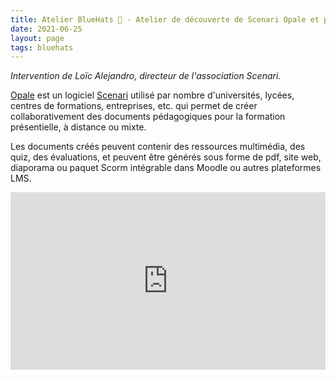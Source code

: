 ```yaml
---
title: Atelier BlueHats 🧢 - Atelier de découverte de Scenari Opale et point SILL
date: 2021-06-25
layout: page
tags: bluehats
---
```


*Intervention de Loïc Alejandro, directeur de l'association Scenari.*

[Opale](https://doc.scenari.software/Opale/fr/) est un logiciel [Scenari](https://scenari.org/) utilisé par nombre d'universités, lycées, centres de formations, entreprises, etc. qui permet de créer collaborativement des documents pédagogiques pour la formation présentielle, à distance ou mixte.

Les documents créés peuvent contenir des ressources multimédia, des quiz, des évaluations, et peuvent être générés sous forme de pdf, site web, diaporama ou paquet Scorm intégrable dans Moodle ou autres plateformes LMS.

<div style="position:relative;padding-bottom:56.25%;height:0;overflow:hidden;"> <iframe style="width:100%;height:100%;position:absolute;left:0px;top:0px;overflow:hidden" frameborder="0" type="text/html" src="https://www.dailymotion.com/embed/video/x82vcua" width="100%" height="100%" allowfullscreen > </iframe> </div>

